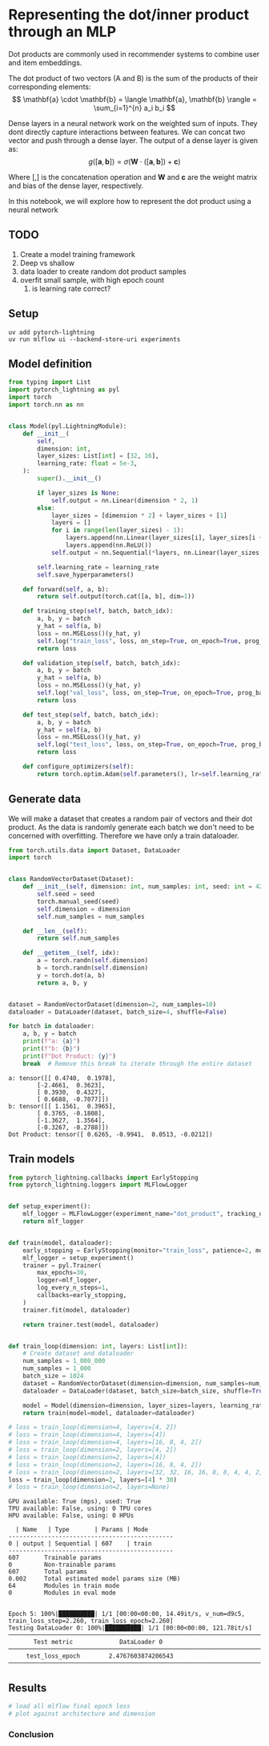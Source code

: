 # Representing the dot/inner product through an MLP

Dot products are commonly used in recommender systems to combine user and item embeddings.

The dot product of two vectors (A and B) is the sum of the products of their corresponding elements:
$$
\mathbf{a} \cdot \mathbf{b} = \langle \mathbf{a}, \mathbf{b} \rangle = \sum_{i=1}^{n} a_i b_i
$$


Dense layers in a neural network work on the weighted sum of inputs. They dont directly capture interactions between features. We can concat two vector and push through a dense layer. The output of a dense layer is given as:
$$
g([\mathbf{a} , \mathbf{b}]) = \sigma(\mathbf{W} \cdot ([\mathbf{a} , \mathbf{b}]) + \mathbf{c})
$$

Where $[,]$ is the concatenation operation and $\mathbf{W}$ and $\mathbf{c}$ are the weight matrix and bias of the dense layer, respectively.

In this notebook, we will explore how to represent the dot product using a neural network

## TODO
1. Create a model training framework
2. Deep vs shallow
3. data loader to create random dot product samples
4. overfit small sample, with high epoch count
   1. is learning rate correct?

## Setup
```
uv add pytorch-lightning
uv run mlflow ui --backend-store-uri experiments
```

## Model definition


```python
from typing import List
import pytorch_lightning as pyl
import torch
import torch.nn as nn


class Model(pyl.LightningModule):
    def __init__(
        self,
        dimension: int,
        layer_sizes: List[int] = [32, 16],
        learning_rate: float = 5e-3,
    ):
        super().__init__()

        if layer_sizes is None:
            self.output = nn.Linear(dimension * 2, 1)
        else:
            layer_sizes = [dimension * 2] + layer_sizes + [1]
            layers = []
            for i in range(len(layer_sizes) - 1):
                layers.append(nn.Linear(layer_sizes[i], layer_sizes[i + 1]))
                layers.append(nn.ReLU())
            self.output = nn.Sequential(*layers, nn.Linear(layer_sizes[-1], 1))

        self.learning_rate = learning_rate
        self.save_hyperparameters()

    def forward(self, a, b):
        return self.output(torch.cat([a, b], dim=1))

    def training_step(self, batch, batch_idx):
        a, b, y = batch
        y_hat = self(a, b)
        loss = nn.MSELoss()(y_hat, y)
        self.log("train_loss", loss, on_step=True, on_epoch=True, prog_bar=True)
        return loss

    def validation_step(self, batch, batch_idx):
        a, b, y = batch
        y_hat = self(a, b)
        loss = nn.MSELoss()(y_hat, y)
        self.log("val_loss", loss, on_step=True, on_epoch=True, prog_bar=True)
        return loss

    def test_step(self, batch, batch_idx):
        a, b, y = batch
        y_hat = self(a, b)
        loss = nn.MSELoss()(y_hat, y)
        self.log("test_loss", loss, on_step=True, on_epoch=True, prog_bar=True)
        return loss

    def configure_optimizers(self):
        return torch.optim.Adam(self.parameters(), lr=self.learning_rate)
```

## Generate data
We will make a dataset that creates a random pair of vectors and their dot product.
As the data is randomly generate each batch we don't need to be concerned with overfitting.
Therefore we have only a train dataloader.


```python
from torch.utils.data import Dataset, DataLoader
import torch


class RandomVectorDataset(Dataset):
    def __init__(self, dimension: int, num_samples: int, seed: int = 42):
        self.seed = seed
        torch.manual_seed(seed)
        self.dimension = dimension
        self.num_samples = num_samples

    def __len__(self):
        return self.num_samples

    def __getitem__(self, idx):
        a = torch.randn(self.dimension)
        b = torch.randn(self.dimension)
        y = torch.dot(a, b)
        return a, b, y


dataset = RandomVectorDataset(dimension=2, num_samples=10)
dataloader = DataLoader(dataset, batch_size=4, shuffle=False)

for batch in dataloader:
    a, b, y = batch
    print(f"a: {a}")
    print(f"b: {b}")
    print(f"Dot Product: {y}")
    break  # Remove this break to iterate through the entire dataset
```

    a: tensor([[ 0.4740,  0.1978],
            [-2.4661,  0.3623],
            [ 0.3930,  0.4327],
            [ 0.6688, -0.7077]])
    b: tensor([[ 1.1561,  0.3965],
            [ 0.3765, -0.1808],
            [-1.3627,  1.3564],
            [-0.3267, -0.2788]])
    Dot Product: tensor([ 0.6265, -0.9941,  0.0513, -0.0212])


## Train models


```python
from pytorch_lightning.callbacks import EarlyStopping
from pytorch_lightning.loggers import MLFlowLogger


def setup_experiment():
    mlf_logger = MLFlowLogger(experiment_name="dot_product", tracking_uri="experiments")
    return mlf_logger


def train(model, dataloader):
    early_stopping = EarlyStopping(monitor="train_loss", patience=2, mode="min")
    mlf_logger = setup_experiment()
    trainer = pyl.Trainer(
        max_epochs=30,
        logger=mlf_logger,
        log_every_n_steps=1,
        callbacks=early_stopping,
    )
    trainer.fit(model, dataloader)

    return trainer.test(model, dataloader)


def train_loop(dimension: int, layers: List[int]):
    # Create dataset and dataloader
    num_samples = 1_000_000
    num_samples = 1_000
    batch_size = 1024
    dataset = RandomVectorDataset(dimension=dimension, num_samples=num_samples)
    dataloader = DataLoader(dataset, batch_size=batch_size, shuffle=True)

    model = Model(dimension=dimension, layer_sizes=layers, learning_rate=1e-3)
    return train(model=model, dataloader=dataloader)
```


```python
# loss = train_loop(dimension=4, layers=[4, 2])
# loss = train_loop(dimension=4, layers=[4])
# loss = train_loop(dimension=4, layers=[16, 8, 4, 2])
# loss = train_loop(dimension=2, layers=[4, 2])
# loss = train_loop(dimension=2, layers=[4])
# loss = train_loop(dimension=2, layers=[16, 8, 4, 2])
# loss = train_loop(dimension=2, layers=[32, 32, 16, 16, 8, 8, 4, 4, 2, 2])
loss = train_loop(dimension=2, layers=[4] * 30)
# loss = train_loop(dimension=2, layers=None)
```

    GPU available: True (mps), used: True
    TPU available: False, using: 0 TPU cores
    HPU available: False, using: 0 HPUs
    
      | Name   | Type       | Params | Mode 
    ----------------------------------------------
    0 | output | Sequential | 607    | train
    ----------------------------------------------
    607       Trainable params
    0         Non-trainable params
    607       Total params
    0.002     Total estimated model params size (MB)
    64        Modules in train mode
    0         Modules in eval mode


    Epoch 5: 100%|██████████| 1/1 [00:00<00:00, 14.49it/s, v_num=d9c5, train_loss_step=2.260, train_loss_epoch=2.260]
    Testing DataLoader 0: 100%|██████████| 1/1 [00:00<00:00, 121.78it/s]
    ────────────────────────────────────────────────────────────────────────────────────────────────────────────────────────
           Test metric             DataLoader 0
    ────────────────────────────────────────────────────────────────────────────────────────────────────────────────────────
         test_loss_epoch        2.4767603874206543
    ────────────────────────────────────────────────────────────────────────────────────────────────────────────────────────


## Results


```python
# load all mlflow final epoch loss
# plot against architecture and dimension
```

### Conclusion


